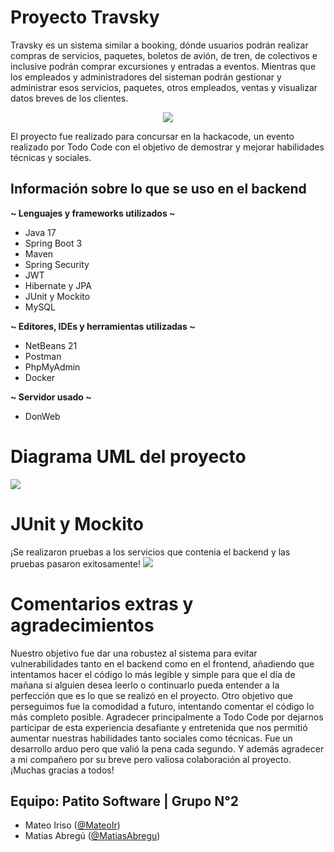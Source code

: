 # Proyecto Travsky

Travsky es un sistema similar a booking, dónde usuarios podrán realizar compras de servicios, paquetes, boletos de avión, de tren, de colectivos e inclusive podrán comprar excursiones y entradas a eventos. Mientras que los empleados y administradores del sisteman 
podrán gestionar y administrar esos servicios, paquetes, otros empleados, ventas y visualizar datos breves de los clientes.

<p align="center">
  <img src="https://i.imgur.com/xLhDQ3T.png"/>
</p>

El proyecto fue realizado para concursar en la hackacode, un evento realizado por Todo Code con el objetivo de demostrar y mejorar habilidades técnicas y sociales.  

## Información sobre lo que se uso en el backend

<b>~ Lenguajes y frameworks utilizados ~</b>
- Java 17 
- Spring Boot 3
- Maven
- Spring Security
- JWT
- Hibernate y JPA
- JUnit y Mockito
- MySQL

<b>~ Editores, IDEs y herramientas utilizadas ~</b>
- NetBeans 21
- Postman
- PhpMyAdmin
- Docker
  
<b>~ Servidor usado ~</b>
- DonWeb

# Diagrama UML del proyecto
<img src="https://i.imgur.com/mvGRR79.jpg"/>

# JUnit y Mockito
¡Se realizaron pruebas a los servicios que contenia el backend y las pruebas pasaron exitosamente!
<img src="https://i.imgur.com/FF9lXGa.png"/>

# Comentarios extras y agradecimientos
Nuestro objetivo fue dar una robustez al sistema para evitar vulnerabilidades tanto en el backend como en el frontend, añadiendo que intentamos hacer el código lo más legible y simple para que el día de mañana si alguien desea leerlo o continuarlo pueda
entender a la perfección que es lo que se realizó en el proyecto. Otro objetivo que perseguimos fue la comodidad a futuro, intentando comentar el código lo más completo posible.
Agradecer principalmente a Todo Code por dejarnos participar de esta experiencia desafiante y entretenida que nos permitió aumentar nuestras habilidades tanto sociales como técnicas. Fue un desarrollo arduo pero que valió la pena cada segundo.
Y además agradecer a mi compañero por su breve pero valiosa colaboración al proyecto. ¡Muchas gracias a todos!

## Equipo: Patito Software | Grupo N°2
  - Mateo Iriso (<a href="https://github.com/MateoIr">@MateoIr</a>)
  - Matias Abregú (<a href="https://github.com/MatiasAbregu">@MatiasAbregu</a>)

